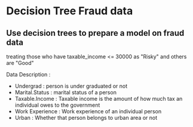 # Decision Tree Fraud data
## Use decision trees to prepare a model on fraud data
treating those who have taxable_income <= 30000 as "Risky" and others are "Good"

Data Description :

- Undergrad : person is under graduated or not
- Marital.Status : marital status of a person
- Taxable.Income : Taxable income is the amount of how much tax an individual owes to the government
- Work Experience : Work experience of an individual person
- Urban : Whether that person belongs to urban area or not
